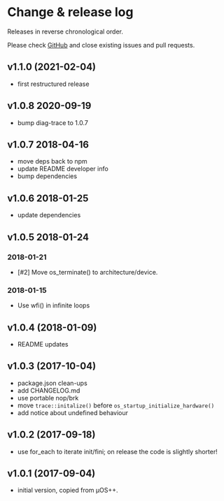 # Change & release log

Releases in reverse chronological order.

Please check
[GitHub](https://github.com/micro-os-plus/startup-xpack/issues/)
and close existing issues and pull requests.

## v1.1.0 (2021-02-04)

- first restructured release

## v1.0.8 2020-09-19

- bump diag-trace to 1.0.7

## v1.0.7 2018-04-16

- move deps back to npm
- update README developer info
- bump dependencies

## v1.0.6 2018-01-25

- update dependencies

## v1.0.5 2018-01-24

### 2018-01-21

- [#2] Move os_terminate() to architecture/device.

### 2018-01-15

- Use wfi() in infinite loops

## v1.0.4 (2018-01-09)

- README updates

## v1.0.3 (2017-10-04)

- package.json clean-ups
- add CHANGELOG.md
- use portable nop/brk
- move `trace::initalize()` before `os_startup_initialize_hardware()`
- add notice about undefined behaviour

## v1.0.2 (2017-09-18)

- use for_each to iterate init/fini; on release the code is slightly shorter!

## v1.0.1 (2017-09-04)

- initial version, copied from µOS++.


